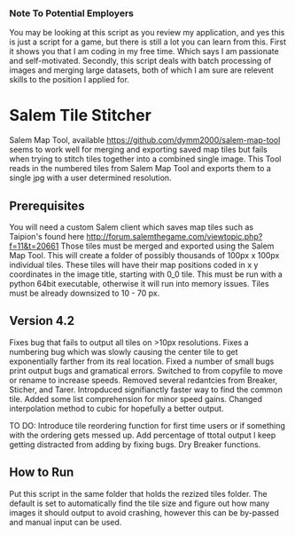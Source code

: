 ### Note To Potential Employers
You may be looking at this script as you review my application, and yes this is just a script for a game, but there is still a lot you can learn from this. First it shows you that I am coding in my free time. Which says I am passionate and self-motivated. Secondly, this script deals with batch processing of images and merging large  datasets, both of which I am sure are relevent skills to the position I applied for. 

# Salem Tile Stitcher
Salem Map Tool, available https://github.com/dymm2000/salem-map-tool seems to work well for merging and exporting saved map tiles but fails when trying to stitch tiles together into a combined single image. This Tool reads in the numbered tiles from Salem Map Tool and exports them to a single jpg with a user determined resolution. 

## Prerequisites
You will need a custom Salem client which saves map tiles such as Taipion's found here http://forum.salemthegame.com/viewtopic.php?f=11&t=20661 Those tiles must be merged and exported using the Salem Map Tool. This will create a folder of possibly thousands of 100px x 100px individual tiles. These tiles will have their map positions coded in x y coordinates in the image title, starting with 0_0 tile. This must be run with a python 64bit executable, otherwise it will run into memory issues. Tiles must be already downsized to 10 - 70 px.

## Version 4.2
Fixes bug that fails to output all tiles on >10px resolutions.
Fixes a numbering bug which was slowly causing the center tile to get exponentially farther from its real location.
Fixed a number of small bugs print output bugs and gramatical errors.
Switched to from copyfile to move or rename to increase speeds.
Removed several redantcies from Breaker, Sticher, and Tarer.
Intropduced signifianctly faster way to find the common tile.
Added some list comprehension for minor speed gains.
Changed interpolation method to cubic for hopefully a better output.

TO DO:
Introduce tile reordering function for first time users or if something with the ordering gets messed up.
Add percentage of ttotal output I keep getting distracted from adding by fixing bugs.
Dry Breaker functions.

## How to Run
Put this script in the same folder that holds the rezized tiles folder. The default is set to automatically find the tile size and figure out how many images it should output to avoid crashing, however this can be by-passed and manual input can be used.
